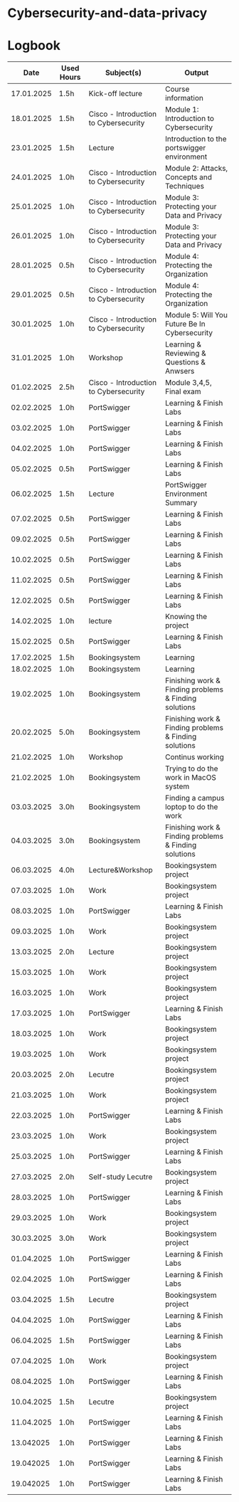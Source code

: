 # Cybersecurity-and-data-privacy
# Logbook

| Date       | Used Hours | Subject(s)                              | Output                                         |
|------------|------------|--------------------------------|-----------------------------------------------|
| 17.01.2025 | 1.5h       | Kick-off lecture         | Course information    |
| 18.01.2025 | 1.5h       | Cisco - Introduction to Cybersecurity | Module 1: Introduction to Cybersecurity      |
| 23.01.2025 | 1.5h       | Lecture                    | Introduction to the portswigger environment  |
| 24.01.2025 | 1.0h       | Cisco - Introduction to Cybersecurity | Module 2: Attacks, Concepts and Techniques   |
| 25.01.2025 | 1.0h       | Cisco - Introduction to Cybersecurity | Module 3: Protecting your Data and Privacy   |
| 26.01.2025 | 1.0h       | Cisco - Introduction to Cybersecurity | Module 3: Protecting your Data and Privacy   |
| 28.01.2025 | 0.5h       | Cisco - Introduction to Cybersecurity | Module 4: Protecting the Organization   |
| 29.01.2025 | 0.5h       | Cisco - Introduction to Cybersecurity | Module 4: Protecting the Organization   |
| 30.01.2025 | 1.0h       | Cisco - Introduction to Cybersecurity | Module 5: Will You Future Be In Cybersecurity   |
| 31.01.2025 | 1.0h       | Workshop | Learning & Reviewing & Questions & Anwsers   |
| 01.02.2025 | 2.5h       | Cisco - Introduction to Cybersecurity | Module 3,4,5,  Final exam  |
| 02.02.2025 | 1.0h       | PortSwigger | Learning & Finish Labs|
| 03.02.2025 | 1.0h       | PortSwigger | Learning & Finish Labs  |
| 04.02.2025 | 1.0h       | PortSwigger | Learning & Finish Labs  |
| 05.02.2025 | 0.5h       | PortSwigger | Learning & Finish Labs |
| 06.02.2025 | 1.5h       | Lecture | PortSwigger Environment Summary  |
| 07.02.2025 | 0.5h       | PortSwigger | Learning & Finish Labs |
| 09.02.2025 | 0.5h       | PortSwigger | Learning & Finish Labs |
| 10.02.2025 | 0.5h       | PortSwigger | Learning & Finish Labs |
| 11.02.2025 | 0.5h       | PortSwigger | Learning & Finish Labs |
| 12.02.2025 | 0.5h       | PortSwigger | Learning & Finish Labs |
| 14.02.2025 | 1.0h       | lecture | Knowing the project |
| 15.02.2025 | 0.5h       | PortSwigger | Learning & Finish Labs |
| 17.02.2025 | 1.5h       | Bookingsystem | Learning |
| 18.02.2025 | 1.0h       | Bookingsystem | Learning |
| 19.02.2025 | 1.0h       | Bookingsystem | Finishing work & Finding problems & Finding solutions|
| 20.02.2025 | 5.0h       | Bookingsystem | Finishing work & Finding problems & Finding solutions|
| 21.02.2025 | 1.0h       | Workshop | Continus working|
| 21.02.2025 | 1.0h       | Bookingsystem | Trying to do the work in MacOS system|
| 03.03.2025 | 3.0h       | Bookingsystem | Finding a campus loptop to do the work|
| 04.03.2025 | 3.0h       | Bookingsystem | Finishing work & Finding problems & Finding solutions|
| 06.03.2025 | 4.0h       | Lecture&Workshop | Bookingsystem project|
| 07.03.2025 | 1.0h       | Work | Bookingsystem project|
| 08.03.2025 | 1.0h       | PortSwigger | Learning & Finish Labs |
| 09.03.2025 | 1.0h       | Work | Bookingsystem project|
| 13.03.2025 | 2.0h       | Lecture | Bookingsystem project|
| 15.03.2025 | 1.0h       | Work | Bookingsystem project|
| 16.03.2025 | 1.0h       | Work | Bookingsystem project|
| 17.03.2025 | 1.0h       | PortSwigger | Learning & Finish Labs |
| 18.03.2025 | 1.0h       | Work | Bookingsystem project|
| 19.03.2025 | 1.0h       | Work | Bookingsystem project|
| 20.03.2025 | 2.0h       | Lecutre | Bookingsystem project|
| 21.03.2025 | 1.0h       | Work | Bookingsystem project|
| 22.03.2025 | 1.0h       | PortSwigger | Learning & Finish Labs |
| 23.03.2025 | 1.0h       | Work | Bookingsystem project|
| 25.03.2025 | 1.0h       | PortSwigger | Learning & Finish Labs |
| 27.03.2025 | 2.0h       | Self-study Lecutre  | Bookingsystem project|
| 28.03.2025 | 1.0h       | PortSwigger | Learning & Finish Labs |
| 29.03.2025 | 1.0h       | Work | Bookingsystem project|
| 30.03.2025 | 3.0h       | Work | Bookingsystem project|
| 01.04.2025 | 1.0h       | PortSwigger | Learning & Finish Labs |
| 02.04.2025 | 1.0h       | PortSwigger | Learning & Finish Labs |
| 03.04.2025 | 1.5h       | Lecutre | Bookingsystem project|
| 04.04.2025 | 1.0h       | PortSwigger | Learning & Finish Labs |
| 06.04.2025 | 1.5h       | PortSwigger | Learning & Finish Labs|
| 07.04.2025 | 1.0h       | Work | Bookingsystem project|
| 08.04.2025 | 1.0h       | PortSwigger | Learning & Finish Labs |
| 10.04.2025 | 1.5h       | Lecutre | Bookingsystem project|
| 11.04.2025 | 1.0h       | PortSwigger | Learning & Finish Labs |
| 13.042025 | 1.0h       | PortSwigger | Learning & Finish Labs |
| 19.042025 | 1.0h       | PortSwigger | Learning & Finish Labs |
| 19.042025 | 1.0h       | PortSwigger | Learning & Finish Labs |

